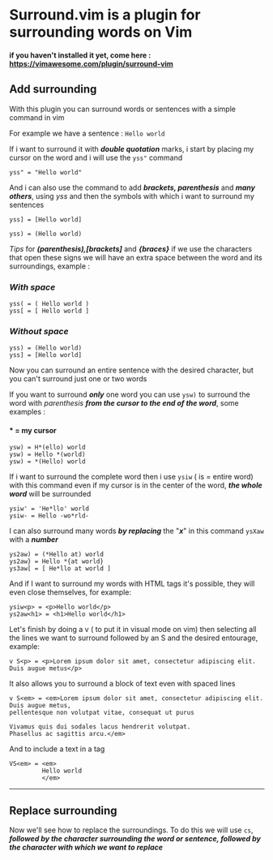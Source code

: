 # Surround.vim is a plugin for surrounding words on Vim

#### if you haven't installed it yet, come here : https://vimawesome.com/plugin/surround-vim


## Add surrounding

With this plugin you can surround words or sentences with a simple command in vim

For example we have a sentence : `Hello world` 

If i want to surround it with ***double quotation*** marks, i start by placing my cursor on the word and i will use the `yss"` command

`yss" = "Hello world"`

And i can also use the command to add ***brackets, parenthesis*** and ***many others***, using *yss* and then the symbols with which i want to surround my sentences

`yss] = [Hello world]`

`yss) = (Hello world)`

*Tips* for ***(parenthesis),[brackets]*** and ***{braces}*** if we use the characters that open these signs we will have an extra space between the word and its surroundings, example : 

### ***With space***

`yss( = ( Hello world )`  
`yss[ = [ Hello world ]`

### ***Without space***

`yss) = (Hello world)`    
`yss] = [Hello world]`

Now you can surround an entire sentence with the desired character, but you can't surround just one or two words

If you want to surround ***only*** one word you can use `ysw)` to surround the word with *parenthesis* ***from the cursor to the end of the word***, some examples :

#### * = my cursor

`ysw) = H*(ello) world`  
`ysw) = Hello *(world)`   
`ysw) = *(Hello) world`  

If i want to surround the complete word then i use `ysiw` ( is = entire word) with this command even if my cursor is in the center of the word, ***the whole word*** will be surrounded

`ysiw' = 'He*llo' world`  
`ysiw- = Hello -wo*rld-`  

I can also surround many words ***by replacing*** the "***x***" in this command `ysXaw` with a ***number***

`ys2aw) = (*Hello at) world`  
`ys2aw} = Hello *{at world}`  
`ys3aw[ = [ He*llo at world ]`  

And if I want to surround my words with HTML tags it's possible, they will even close themselves, for example:  

`ysiw<p> = <p>Hello world</p>`  
`ys2aw<h1> = <h1>Hello world</h1>`   

Let's finish by doing a v ( to put it in visual mode on vim) then selecting all the lines we want to surround followed by an S and the desired entourage, example:  

`v S<p> = <p>Lorem ipsum dolor sit amet, consectetur adipiscing elit. Duis augue metus</p>`  

It also allows you to surround a block of text even with spaced lines

```
v S<em> = <em>Lorem ipsum dolor sit amet, consectetur adipiscing elit. Duis augue metus, 
pellentesque non volutpat vitae, consequat ut purus

Vivamus quis dui sodales lacus hendrerit volutpat.
Phasellus ac sagittis arcu.</em>
```

And to include a text in a tag

```
VS<em> = <em>
         Hello world
         </em>
```

---

## Replace surrounding

Now we'll see how to replace the surroundings. To do this we will use `cs`, ***followed by the character surrounding the word or sentence, followed by the character with which we want to replace***











